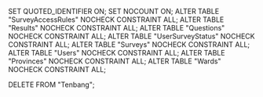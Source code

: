 SET QUOTED_IDENTIFIER ON;
SET NOCOUNT ON;
ALTER TABLE "SurveyAccessRules" NOCHECK CONSTRAINT ALL;
ALTER TABLE "Results" NOCHECK CONSTRAINT ALL;
ALTER TABLE "Questions" NOCHECK CONSTRAINT ALL;
ALTER TABLE "UserSurveyStatus" NOCHECK CONSTRAINT ALL;
ALTER TABLE "Surveys" NOCHECK CONSTRAINT ALL;
ALTER TABLE "Users" NOCHECK CONSTRAINT ALL;
ALTER TABLE "Provinces" NOCHECK CONSTRAINT ALL;
ALTER TABLE "Wards" NOCHECK CONSTRAINT ALL;

DELETE FROM "Tenbang";